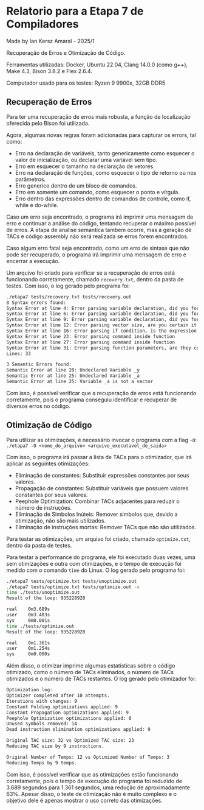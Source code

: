 # Relatorio para a Etapa 7 de Compiladores

Made by Ian Kersz Amaral - 2025/1

Recuperação de Erros e Otimização de Código.

Ferramentas utilizadas:
Docker, Ubuntu 22.04, Clang 14.0.0 (como g++), Make 4.3, Bison 3.8.2 e Flex 2.6.4.

Computador usado para os testes:
Ryzen 9 9900x, 32GB DDR5

## Recuperação de Erros

Para ter uma recuperação de erros mais robusta, a função de localização oferecida pelo Bison foi utilizada.

Agora, algumas novas regras foram adicionadas para capturar os errors, tal como:

- Erro na declaração de variáveis, tanto genericamente como esquecer o valor de inicialização, ou declarar uma variável sem tipo.
- Erro em esquecer o tamanho na declaração de vetores.
- Erro na declaração de funções, como esquecer o tipo de retorno ou nos parâmetros.
- Erro generico dentro de um bloco de comandos.
- Erro em somente um comando, como esquecer o ponto e vírgula.
- Erro dentro das expressões dentro de comandos de controle, como if, while e do-while.

Caso um erro seja encontrado, o programa irá imprimir uma mensagem de erro e continuar a análise do código, tentando recuperar o máximo possível de erros.
A etapa de analise semantica tambem ocorre, mas a geração de TACs e código assembly não será realizada se erros forem encontrados.

Caso algum erro fatal seja encontrado, como um erro de sintaxe que não pode ser recuperado, o programa irá imprimir uma mensagem de erro e encerrar a execução.

Um arquivo foi criado para verificar se a recuperação de erros está funcionando corretamente, chamado `recovery.txt`, dentro da pasta de testes.
Com isso, o log gerado pelo programa foi:

```bash
./etapa7 tests/recovery.txt tests/recovery.out
8 Syntax errors found:
Syntax Error at line 4: Error parsing variable declaration, did you forget the initialization value?
Syntax Error at line 6: Error parsing variable declaration, did you forget the initialization value?
Syntax Error at line 9: Error parsing variable declaration, did you forget the type?
Syntax Error at line 12: Error parsing vector size, are you certain it is an integer?
Syntax Error at line 16: Error parsing if condition, is the expression correct?
Syntax Error at line 23: Error parsing command inside function
Syntax Error at line 27: Error parsing command inside function
Syntax Error at line 31: Error parsing function parameters, are they correctly typed?
Lines: 33

3 Semantic Errors found:
Semantic Error at line 20: Undeclared Variable _y
Semantic Error at line 25: Undeclared Variable _a
Semantic Error at line 25: Variable _a is not a vector
```

Com isso, é possível verificar que a recuperação de erros está funcionando corretamente, pois o programa conseguiu identificar e recuperar de diversos erros no código.

## Otimização de Código

Para utilizar as otimizações, é necessário invocar o programa com a flag `-O`:
`./etapa7 -O <nome_do_arquivo> <arquivo_executavel_de_saida>`

Com isso, o programa irá passar a lista de TACs para o otimizador, que irá aplicar as seguintes otimizações:

- Eliminação de constantes: Substituir expressões constantes por seus valores.
- Propagação de constantes: Substituir variáveis que possuem valores constantes por seus valores.
- Peephole Optimization: Combinar TACs adjacentes para reduzir o número de instruções.
- Eliminação de Simbolos Inúteis: Remover simbolos que, devido a otimização, não são mais utilizados.
- Eliminação de instruções mortas: Remover TACs que não são utilizados.

Para testar as otimizações, um arquivo foi criado, chamado `optimize.txt`, dentro da pasta de testes.

Para testar a performance do programa, ele foi executado duas vezes, uma sem otimizações e outra com otimizações, e o tempo de execução foi medido com o comando `time` do Linux.
O log gerado pelo programa foi:

```bash
./etapa7 tests/optimize.txt tests/unoptimize.out
./etapa7 tests/optimize.txt tests/optimize.out -o
time ./tests/unoptimize.out
Result of the loop: 935228928

real    0m3.689s
user    0m3.403s
sys     0m0.001s
time ./tests/optimize.out
Result of the loop: 935228928

real    0m1.361s
user    0m1.254s
sys     0m0.000s
```

Além disso, o otimizar imprime algumas estatísticas sobre o código otimizado, como o número de TACs eliminados, o número de TACs otimizados e o número de TACs restantes.
O log gerado pelo otimizador foi:

```bash
Optimization log:
Optimizer completed after 10 attempts.
Iterations with changes: 9
Constant Folding optimizations applied: 9
Constant Propagation optimizations applied: 9
Peephole Optimization optimizations applied: 0
Unused symbols removed: 14
Dead instruction elimination optimizations applied: 9

Original TAC size: 32 vs Optimized TAC size: 23
Reducing TAC size by 9 instructions.

Original Number of Temps: 12 vs Optimized Number of Temps: 3
Reducing Temps by 9 temps.
```

Com isso, é possível verificar que as otimizações estão funcionando corretamente, pois o tempo de execução do programa foi reduzido de 3.689 segundos para 1.361 segundos, uma redução de aproximadamente 63%. Apesar disso, o teste de otimização não é muito complexo e o objetivo dele é apenas mostrar o uso correto das otimizações.

